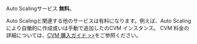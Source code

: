 Auto Scalingサービス **無料**。

Auto Scalingと関連する他のサービスは有料になります。例えば、Auto Scalingにより自働的に作成或いは手動で追加したのCVM インスタンス。 CVM 料金の詳細については、[CVM 購入ガイド >>](https://intl.cloud.tencent.com/document/product/213/2180)をご参照ください。

